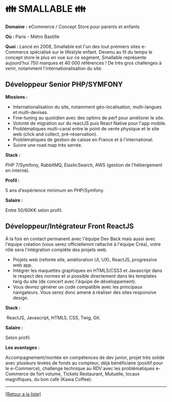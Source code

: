 # 👪 SMALLABLE 👪

**Domaine :** eCommerce / Concept Store pour parents et enfants

**Où :** Paris - Métro Bastille

**Quoi :** Lancé en 2008, Smallable est l'un des tout premiers sites e-Commerce spécialisé sur le lifestyle enfant. Devenu au fil du temps le concept store le plus en vue sur ce segment, Smallable représente aujourd'hui 750 marques et 40 000 références ! De très gros challenges à venir, notamment l'internationalisation du site.

## Développeur Senior PHP/SYMFONY

**Missions :** 

* Internationalisation du site, notamment géo-localisation, multi-langues et multi-devises. 
* Fine-tuning au quotidien avec des optims de perf pour améliorer le site.
* Volonté de migration sur du reactJS puis React Native pour l'app mobile.
* Problématiques multi-canal entre le point de vente physique et le site web (click and collect, pré-réservation). 
* Problématiques de gestion de caisse en France et à l'international.
* Suivre une road map très serrée.

**Stack :** 

PHP 7/Symfony, RabbitMQ, ElasticSearch, AWS (gestion de l'hébergement en interne).

**Profil :** 

5 ans d'expérience minimum en PHP/Symfony.

**Salaire :** 

Entre 50/60K€ selon profil.

## Développeur/Intégrateur Front ReactJS 

À la fois en contact permanent avec l'équipe Dev Back mais aussi avec l'équipe création (vous serez officiellemnt rattaché à l'équipe Créa), votre rôle sera l'intégration complète des projets web.

* Projets web (refonte site, amélioration UI, UX), ReactJS, progressive web app.
* Intégrer les maquettes graphiques en HTML5/CSS3 et Javascript dans le respect des normes et si possible directement dans les templates twig du site (de concert avec l'équipe de développement).
* Vous devrez générer un code compatible avec les principaux navigateurs. Vous serez donc amené à réaliser des sites responsive design.

**Stack :** 

 ReactJS, Javascript, HTML5, CSS, Twig, Git.

**Salaire :** 

Selon profil.

**Les avantages :** 

Accompagnement/montée en compétences de dev junior, projet très solide avec plusieurs levées de fonds au compteur, déjà bénéficiaire (positif pour le e-Commerce), challenge technique au RDV avec les problématiques e-Commerce de fort volume, Tickets Restaurant, Mutuelle, locaux magnifiques, du bon café (Kawa Coffee).


----
<a href="https://github.com/jlondiche/job-board-php/blob/master/00README.md">[Retour a la liste]</a>